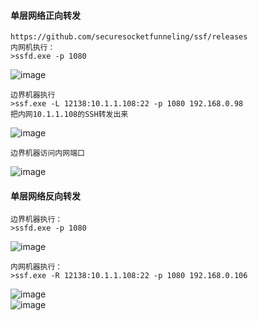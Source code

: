  #### 单层网络正向转发
	https://github.com/securesocketfunneling/ssf/releases
	内网机执行：
	>ssfd.exe -p 1080
![image](/assets/Pentest_Note/master/img/170.png)

	边界机器执行
	>ssf.exe -L 12138:10.1.1.108:22 -p 1080 192.168.0.98 
	把内网10.1.1.108的SSH转发出来
![image](/assets/Pentest_Note/master/img/171.png)

	边界机器访问内网端口
![image](/assets/Pentest_Note/master/img/172.png)	
 #### 单层网络反向转发
	边界机器执行：
	>ssfd.exe -p 1080
![image](/assets/Pentest_Note/master/img/173.png)	

	内网机器执行：
	>ssf.exe -R 12138:10.1.1.108:22 -p 1080 192.168.0.106
![image](/assets/Pentest_Note/master/img/174.png)	
![image](/assets/Pentest_Note/master/img/175.png)
